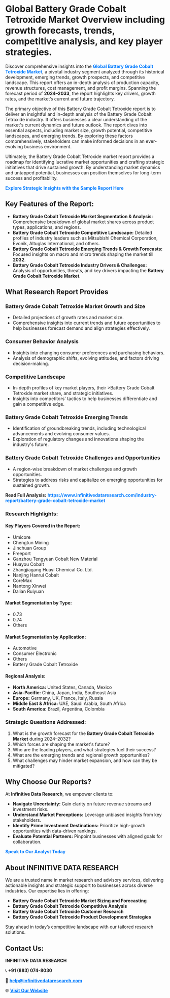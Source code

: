 <h1>Global Battery Grade Cobalt Tetroxide Market Overview including growth forecasts, trends, competitive analysis, and key player strategies.</h1>
<p>
Discover comprehensive insights into the 
<a href="https://www.infinitivedataresearch.com/industry-report/battery-grade-cobalt-tetroxide-market" rel="dofollow" style="color: #007BFF; text-decoration: none;"><strong>Global Battery Grade Cobalt Tetroxide Market</strong></a>, a pivotal industry segment analyzed through its historical development, emerging trends, growth prospects, and competitive landscape. This report offers an in-depth analysis of production capacity, revenue structures, cost management, and profit margins. Spanning the forecast period of <strong>2024–2033</strong>, the report highlights key drivers, growth rates, and the market’s current and future trajectory.
</p>
<p>
The primary objective of this Battery Grade Cobalt Tetroxide report is to deliver an insightful and in-depth analysis of the Battery Grade Cobalt Tetroxide industry. It offers businesses a clear understanding of the market's current dynamics and future outlook. The report dives into essential aspects, including market size, growth potential, competitive landscapes, and emerging trends. By exploring these factors comprehensively, stakeholders can make informed decisions in an ever-evolving business environment.
</p>
<p>
Ultimately, the Battery Grade Cobalt Tetroxide market report provides a roadmap for identifying lucrative market opportunities and crafting strategic initiatives that drive sustained growth. By understanding market dynamics and untapped potential, businesses can position themselves for long-term success and profitability.
</p>
<p>
<a href="https://www.infinitivedataresearch.com/request-sample/reportId=111929" style="color: #007BFF; text-decoration: none;"><strong>Explore Strategic Insights with the Sample Report Here</strong></a>
</p>

<h2>Key Features of the Report:</h2>
<ul>
<li><strong>Battery Grade Cobalt Tetroxide Market Segmentation & Analysis:</strong> Comprehensive breakdown of global market shares across product types, applications, and regions.</li>
<li><strong>Battery Grade Cobalt Tetroxide Competitive Landscape:</strong> Detailed profiles of industry leaders such as Mitsubishi Chemical Corporation, Evonik, Altuglas International, and others.</li>
<li><strong>Battery Grade Cobalt Tetroxide Emerging Trends & Growth Forecasts:</strong> Focused insights on macro and micro trends shaping the market till <strong>2032</strong>.</li>
<li><strong>Battery Grade Cobalt Tetroxide Industry Drivers & Challenges:</strong> Analysis of opportunities, threats, and key drivers impacting the <strong>Battery Grade Cobalt Tetroxide Market</strong>.</li>
</ul>

<h2>What Research Report Provides</h2>
<h3>Battery Grade Cobalt Tetroxide Market Growth and Size</h3>
<ul>
<li>Detailed projections of growth rates and market size.</li>
<li>Comprehensive insights into current trends and future opportunities to help businesses forecast demand and align strategies effectively.</li>
</ul>

<h3>Consumer Behavior Analysis</h3>
<ul>
<li>Insights into changing consumer preferences and purchasing behaviors.</li>
<li>Analysis of demographic shifts, evolving attitudes, and factors driving decision-making.</li>
</ul>

<h3>Competitive Landscape</h3>
<ul>
<li>In-depth profiles of key market players, their >Battery Grade Cobalt Tetroxide market share, and strategic initiatives.</li>
<li>Insights into competitors' tactics to help businesses differentiate and gain a competitive edge.</li>
</ul>

<h3>Battery Grade Cobalt Tetroxide Emerging Trends</h3>
<ul>
<li>Identification of groundbreaking trends, including technological advancements and evolving consumer values.</li>
<li>Exploration of regulatory changes and innovations shaping the industry's future.</li>
</ul>

<h3>Battery Grade Cobalt Tetroxide Challenges and Opportunities</h3>
<ul>
<li>A region-wise breakdown of market challenges and growth opportunities.</li>
<li>Strategies to address risks and capitalize on emerging opportunities for sustained growth.</li>
</ul>
<p><strong>Read Full Analysis:</strong> <a href="https://www.infinitivedataresearch.com/industry-report/battery-grade-cobalt-tetroxide-market" rel="dofollow" style="color: #007BFF; text-decoration: none;"><strong>https://www.infinitivedataresearch.com/industry-report/battery-grade-cobalt-tetroxide-market</strong></a></p>
<h3>Research Highlights:</h3>
<h4>Key Players Covered in the Report:</h4>
<ul><li>Umicore</li><li>Chengtun Mining</li><li>Jinchuan Group</li><li>Freeport</li><li>Ganzhou Tengyuan Cobalt New Material</li><li>Huayou Cobalt</li><li>Zhangjiagang Huayi Chemical Co. Ltd.</li><li>Nanjing Hanrui Cobalt</li><li>CoreMax</li><li>Nantong Xinwei</li><li>Dalian Ruiyuan</li></ul>
<h4>Market Segmentation by Type:</h4>
<ul><li>0.73</li><li>0.74</li><li>Others</li></ul>
<h4>Market Segmentation by Application:</h4>
<ul><li>Automotive</li><li>Consumer Electronic</li><li>Others</li><li>Battery Grade Cobalt Tetroxide</li></ul>

<h4>Regional Analysis:</h4>
<ul>
<li><strong>North America:</strong> United States, Canada, Mexico</li>
<li><strong>Asia-Pacific:</strong> China, Japan, India, Southeast Asia</li>
<li><strong>Europe:</strong> Germany, UK, France, Italy, Russia</li>
<li><strong>Middle East & Africa:</strong> UAE, Saudi Arabia, South Africa</li>
<li><strong>South America:</strong> Brazil, Argentina, Colombia</li>
</ul>

<h3>Strategic Questions Addressed:</h3>
<ol>
<li>What is the growth forecast for the <strong>Battery Grade Cobalt Tetroxide Market</strong> during 2024–2032?</li>
<li>Which forces are shaping the market's future?</li>
<li>Who are the leading players, and what strategies fuel their success?</li>
<li>What are the emerging trends and regional growth opportunities?</li>
<li>What challenges may hinder market expansion, and how can they be mitigated?</li>
</ol>

<h2>Why Choose Our Reports?</h2>
<p>At <strong>Infinitive Data Research</strong>, we empower clients to:</p>
<ul>
<li><strong>Navigate Uncertainty:</strong> Gain clarity on future revenue streams and investment risks.</li>
<li><strong>Understand Market Perceptions:</strong> Leverage unbiased insights from key stakeholders.</li>
<li><strong>Identify Prime Investment Destinations:</strong> Prioritize high-growth opportunities with data-driven rankings.</li>
<li><strong>Evaluate Potential Partners:</strong> Pinpoint businesses with aligned goals for collaboration.</li>
</ul>
<p><a href="https://www.infinitivedataresearch.com/industry-report/battery-grade-cobalt-tetroxide-market" rel="dofollow" style="color: #007BFF; text-decoration: none;"><strong>Speak to Our Analyst Today</strong></a></p>

<h2>About INFINITIVE DATA RESEARCH</h2>
<p>We are a trusted name in market research and advisory services, delivering actionable insights and strategic support to businesses across diverse industries. Our expertise lies in offering:</p>
<ul>
<li><strong>Battery Grade Cobalt Tetroxide Market Sizing and Forecasting</strong></li>
<li><strong>Battery Grade Cobalt Tetroxide Competitive Analysis</strong></li>
<li><strong>Battery Grade Cobalt Tetroxide Customer Research</strong></li>
<li><strong>Battery Grade Cobalt Tetroxide Product Development Strategies</strong></li>
</ul>
<p>Stay ahead in today’s competitive landscape with our tailored research solutions.</p>

<h2>Contact Us:</h2>
<p><strong>INFINITIVE DATA RESEARCH</strong></p>
<p>📞 <strong>+91 (883) 074-8030</strong></p>
<p>📧 <strong><a href="mailto:help@infinitivedataresearch.com" style="color: #007BFF;">help@infinitivedataresearch.com</a></strong></p>
<p>🌐 <strong><a href="https://www.infinitivedataresearch.com" rel="dofollow" style="color: #007BFF;">Visit Our Website</a></strong></p>